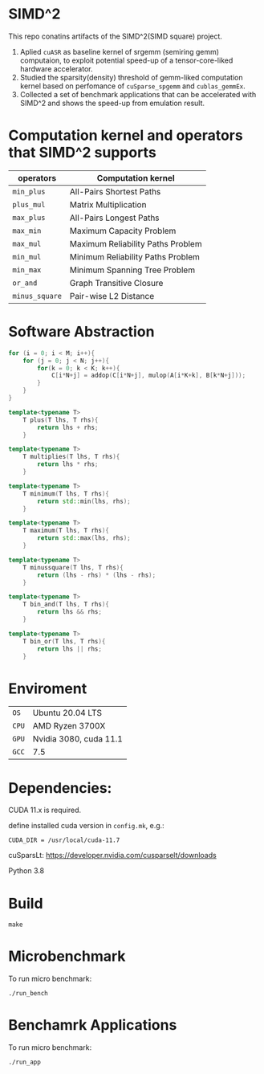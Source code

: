 # **SIMD**^2
This repo conatins artifacts of the SIMD^2(SIMD square) project. 
1. Aplied `cuASR` as baseline kernel of srgemm (semiring gemm) computaion, to exploit potential speed-up of a tensor-core-liked hardware accelerator.
2. Studied the sparsity(density) threshold of gemm-liked computation kernel based on perfomance of `cuSparse_spgemm` and `cublas_gemmEx`.
4. Collected a set of benchmark applications that can be accelerated with SIMD^2 and shows the speed-up from emulation result.


# Computation kernel and operators that SIMD^2 supports
|operators | Computation kernel |
|-|-|
|`min_plus` | All-Pairs Shortest Paths
|`plus_mul` | Matrix Multiplication
|`max_plus` | All-Pairs Longest Paths
|`max_min` | Maximum Capacity Problem
|`max_mul` | Maximum Reliability Paths Problem
|`min_mul` | Minimum Reliability Paths Problem
|`min_max` | Minimum Spanning Tree Problem
|`or_and` | Graph Transitive Closure
|`minus_square` | Pair-wise L2 Distance

# Software Abstraction
```cpp
for (i = 0; i < M; i++){
    for (j = 0; j < N; j++){
        for(k = 0; k < K; k++){
            C[i*N+j] = addop(C[i*N+j], mulop(A[i*K+k], B[k*N+j]));
        }
    }
}

template<typename T>
    T plus(T lhs, T rhs){
        return lhs + rhs;
    }

template<typename T>
    T multiplies(T lhs, T rhs){
        return lhs * rhs;
    }

template<typename T>
    T minimum(T lhs, T rhs){
        return std::min(lhs, rhs);
    }

template<typename T>
    T maximum(T lhs, T rhs){
        return std::max(lhs, rhs);
    }

template<typename T>
    T minussquare(T lhs, T rhs){
        return (lhs - rhs) * (lhs - rhs);
    }

template<typename T>
    T bin_and(T lhs, T rhs){
        return lhs && rhs;
    }

template<typename T>
    T bin_or(T lhs, T rhs){
        return lhs || rhs;
    }
```
# Enviroment
| | |
|---------|-----------|
|`OS` | Ubuntu 20.04 LTS|
|`CPU` | AMD Ryzen 3700X  |
|`GPU` | Nvidia 3080, cuda 11.1|
| `GCC`| 7.5 |


# Dependencies:
CUDA 11.x is required.

define installed cuda version in `config.mk`, e.g.:
```
CUDA_DIR = /usr/local/cuda-11.7
```

cuSparsLt: https://developer.nvidia.com/cusparselt/downloads

Python 3.8
# Build
```
make
```
# Microbenchmark
To run micro benchmark:
```
./run_bench
```

# Benchamrk Applications
To run micro benchmark:
```
./run_app
```